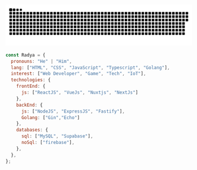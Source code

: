 
![Uler SVG](https://raw.githubusercontent.com/RadyaI/RadyaI/master/uler.svg)

```javascript
const Radya = {
  pronouns: "He" | "Him",
  lang: ["HTML", "CSS", "JavaScript", "Typescript", "Golang"],
  interest: ["Web Developer", "Game", "Tech", "IoT"],
  technologies: {
    frontEnd: {
      js: ["ReactJS", "VueJs", "Nuxtjs", "NextJs"]
    },
    backEnd: {
      js: ["NodeJS", "ExpressJS", "Fastify"],
      Golang: ["Gin","Echo"]
    },
    databases: {
      sql: ["MySQL", "Supabase"],
      noSql: ["firebase"],
    },
  },
};
```

 <br> <br> <br> <br>

